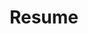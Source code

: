 ---
layout: resume
title: Resume
permalink: /resume/
work:
  -
    title: Counter Hack
    date: July 2014 - December 2014
    excerpt: Technical Intern at Counter Hack
    content:  <ul class="list">
                <li>Developed scripts in Python, Batch, and Metasploit to automate completion of Capture-The-Flag (CTF) challenges to determine if targets had become corrupted. This development reverts only corrupted targets, decreasing the probability of a revert storm.</li>
                <li>Set up and tested systems for CTF challenges</li>
                <li>Tested functionality of Metasploit exploits</li>
              </ul>
  -
    title: Artsicle
    date: February 2014 - June 2014
    excerpt: Full Stack Software Development Intern at Artsicle
    content:  <ul class="list">
                <li>Full stack Ruby on Rails web development</li>
                <li>Developed MVC logic for new features to assist artists in promoting and selling their work</li>
                <li>Improved and added functionality of admin panel interfaces</li>
                <li>Improved caching efficiency with modifications to the Cashier gem</li>
                <li>Rewrote portions of the test suite to minimize external API calls for speed improvements and to avoid sending API credentials to Travis CI</li>
              </ul>

education:
  -
    title: University of Pennsylvania<br/>B.S.E. Digital Media Design
    excerpt: 'Current GPA: 3.91, Expected Graduation: May 2018'
    content:
      <p>Relevant Coursework:</p>
      <ul class="list">
        <li>Mathematical Foundations of Computer Science</li>
        <li>Programming Languages and Techniques I & II</li>
        <li>Introduction to Computer Graphics</li>
        <li>3D Computer Modeling</li>
      </ul>

projects:
  -
    title: Mini-Maya
    date: January 2015 - April 2015
    excerpt: A 3D Modeling Program developed with C++, OpenGL, and GLSL
    content:
      <p>Features:</p>
      <ul class="list print-collapse">
        <li>Quaternion Camera Rotation</li>
        <li>Scene Graph Inheritance</li>
        <li>Raytrace Rendering</li>
        <li>Octree/k-D tree/BVH tree acceleration</li>
        <li>Half-Edge Mesh Data Structure</li>
        <li>Catmull-Clark Subdivision</li>
        <li>Skeletons and Skinning</li>
        <li>Animation/Keyframing</li>
        <li>Object/Edit/Pose Mode</li>
      </ul>
  -
    title: Personal Python Render Farm
    date: April 2015
    excerpt: Developed a render farm for my personal 3D animation projects in Python
    content:
      <ul class="list">
        <li>Render jobs distributed from a master machine, automatically selecting optimal render settings for each slave</li>
        <li>Doesn't rely on a central server but operates on any network with shared folders (e.g. a local network, Dropbox, etc.)</li>
        <li>Control of render jobs via a command line interface</li>
      </ul>

---